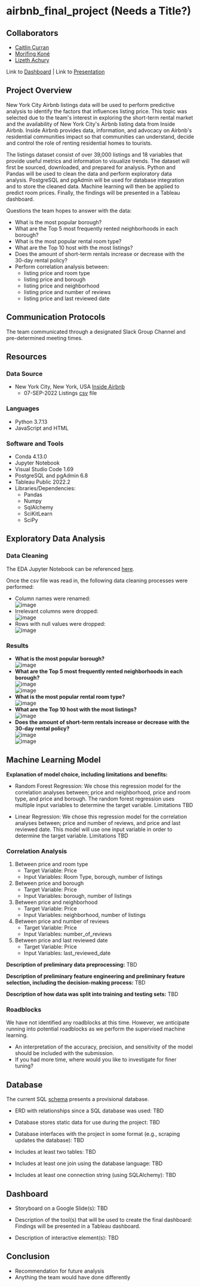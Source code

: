 # airbnb_final_project (Needs a Title?)

## Collaborators 
- [Caitlin Curran](https://github.com/CGC519)
- [Morifing Koné](https://github.com/Morifingk) 
- [Lizeth Achury](https://github.com/lkachury)

Link to [Dashboard]() | Link to [Presentation]()

## Project Overview
New York City Airbnb listings data will be used to perform predictive analysis to identify the factors that influences listing price. This topic was selected due to the team's interest in exploring the short-term rental market and the availability of New York City's Airbnb listing data from Inside Airbnb. Inside Airbnb provides data, information, and advocacy on Airbnb's residential communities impact so that communities can understand, decide and control the role of renting residential homes to tourists. 

The listings dataset consist of over 39,000 listings and 18 variables that provide useful metrics and information to visualize trends. The dataset will first be sourced, downloaded, and prepared for analysis. Python and Pandas will be used to clean the data and perform exploratory data analysis. PostgreSQL and pgAdmin will be used for database integration and to store the cleaned data. Machine learning will then be applied to predict room prices. Finally, the findings will be presented in a Tableau dashboard. 

Questions the team hopes to answer with the data:
- What is the most popular borough?
- What are the Top 5 most frequently rented neighborhoods in each borough? 
- What is the most popular rental room type?
- What are the Top 10 host with the most listings?
- Does the amount of short-term rentals increase or decrease with the 30-day rental policy?
- Perform correlation analysis between:
    - listing price and room type
    - listing price and borough 
    - listing price and neighborhood
    - listing price and number of reviews
    - listing price and last reviewed date 

## Communication Protocols 
The team communicated through a designated Slack Group Channel and pre-determined meeting times. 

## Resources
### Data Source 
- New York City, New York, USA [Inside Airbnb](http://insideairbnb.com/get-the-data/) 
    - 07-SEP-2022 Listings [csv](https://github.com/lkachury/airbnb_final_project/tree/main/Resources) file

### Languages
- Python 3.7.13
- JavaScript and HTML

### Software and Tools
- Conda 4.13.0
- Jupyter Notebook 
- Visual Studio Code 1.69
- PostgreSQL and pgAdmin 6.8
- Tableau Public 2022.2
- Libraries/Dependencies:
    - Pandas
    - Numpy
    - SqlAlchemy
    - SciKitLearn
    - SciPy

## Exploratory Data Analysis 
### Data Cleaning
The EDA Jupyter Notebook can be referenced [here](https://github.com/lkachury/airbnb_final_project/blob/main/Data_Cleaning.ipynb).

Once the csv file was read in, the following data cleaning processes were performed: 
- Column names were renamed: <br /> ![image](https://user-images.githubusercontent.com/108038989/202063386-a4c86c5a-d288-4da8-825c-f4746413cf14.png)
- Irrelevant columns were dropped: <br /> ![image](https://user-images.githubusercontent.com/108038989/202063478-7b608d3a-85cd-4dda-9654-9855f3bd520c.png)
- Rows with null values were dropped: <br /> ![image](https://user-images.githubusercontent.com/108038989/202063538-2aacab98-5282-44e5-9800-80a40a4d8402.png)

### Results 
- **What is the most popular borough?** <br /> ![image](https://user-images.githubusercontent.com/108038989/202063660-fd2f31b8-ba31-488b-9b86-ae47d45e3c9c.png)
- **What are the Top 5 most frequently rented neighborhoods in each borough?** <br /> ![image](https://user-images.githubusercontent.com/108038989/202065757-8b6125c3-351a-4e90-8350-bc41dc225c4f.png) <br /> ![image](https://user-images.githubusercontent.com/108038989/202065833-dee3d97e-b843-409f-a301-93c96dcb632e.png)
- **What is the most popular rental room type?** <br /> ![image](https://user-images.githubusercontent.com/108038989/202065923-cd3a5c33-9594-48cb-80ca-1784e4c96fa0.png)
- **What are the Top 10 host with the most listings?** <br /> ![image](https://user-images.githubusercontent.com/108038989/202065964-a6e927e9-6ed0-44ef-ae19-f080633d8e12.png)
- **Does the amount of short-term rentals increase or decrease with the 30-day rental policy?** <br /> ![image](https://user-images.githubusercontent.com/108038989/202064113-82d543fe-96f4-490e-bae5-2668f383d687.png) <br /> ![image](https://user-images.githubusercontent.com/108038989/202064213-517a336c-55d4-422d-9786-bb20f3710a5c.png)

## Machine Learning Model

**Explanation of model choice, including limitations and benefits:**
- Random Forest Regression:
We chose this regression model for the correlation analyses between; price and neighborhood, price and room type, and price and borough. The random forest regression uses multiple input variables to determine the target variable. Limitations TBD

- Linear Regression:
We chose this regression model for the correlation analyses between; price and number of reviews, and price and last reviewed date. This model will use one input variable in order to determine the target variable. Limitations TBD
    
### Correlation Analysis
1. Between price and room type
    - Target Variable: Price
    - Input Variables: Room Type, borough, number of listings
2. Between price and borough
    - Target Variable: Price
    - Input Variables: borough, number of listings
3. Between price and neighborhood
    - Target Variable: Price
    - Input Variables: neighborhood, number of listings
4. Between price and number of reviews
    - Target Variable: Price
    - Input Variables: number_of_reviews
5. Between price and last reviewed date
    - Target Variable: Price
    - Input Variables: last_reviewed_date

**Description of preliminary data preprocessing:**
TBD

**Description of preliminary feature engineering and preliminary feature selection, including the decision-making process:**
TBD

**Description of how data was split into training and testing sets:**
TBD

### Roadblocks
We have not identified any roadblocks at this time. However, we anticipate running into potential roadblocks as we perform the supervised machine learning. 
- An interpretation of the accuracy, precision, and sensitivity of the model should be included with the submission.
- If you had more time, where would you like to investigate for finer tuning? 


## Database
The current SQL [schema](https://github.com/lkachury/airbnb_final_project/blob/main/QuickDBD-export%20sample%20listing%20data.sql) presents a provisional database. 

- ERD with relationships since a SQL database was used: 
TBD

- Database stores static data for use during the project: 
TBD

- Database interfaces with the project in some format (e.g., scraping updates the database): 
TBD

- Includes at least two tables:
TBD

- Includes at least one join using the database language:
TBD

- Includes at least one connection string (using SQLAlchemy):
TBD

## Dashboard
- Storyboard on a Google Slide(s): TBD

- Description of the tool(s) that will be used to create the final dashboard:
Findings will be presented in a Tableau dashboard. 

- Description of interactive element(s):
TBD

## Conclusion
- Recommendation for future analysis
- Anything the team would have done differently
